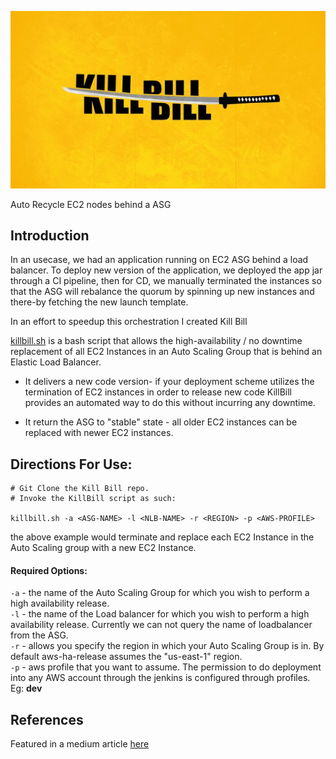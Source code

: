 ![this](killbill.jpg)

Auto Recycle EC2 nodes behind a ASG
## Introduction

In an usecase, we had an application running on EC2 ASG behind a load balancer. To deploy new version of the application, we deployed the app jar through a CI pipeline, then for CD, we manually terminated the instances so that the ASG will rebalance the quorum by spinning up new instances and there-by fetching the new launch template.

In an effort to speedup this orchestration I created Kill Bill


[killbill.sh](./killbill.sh) is a bash script that allows the high-availability / no downtime replacement of all EC2 Instances in an Auto Scaling Group that is behind an Elastic Load Balancer. 
- It delivers a new code version- if your deployment scheme utilizes the termination of EC2 instances in order to release new code KillBill provides an automated way to do this without incurring any downtime.

- It return the ASG to "stable" state - all older EC2 instances can be replaced with newer EC2 instances.


## Directions For Use:
```
# Git Clone the Kill Bill repo.
# Invoke the KillBill script as such: 

killbill.sh -a <ASG-NAME> -l <NLB-NAME> -r <REGION> -p <AWS-PROFILE>
```
the above example would terminate and replace each EC2 Instance in the Auto Scaling group with a new EC2 Instance.

#### Required Options:
``` -a ``` - the name of the Auto Scaling Group for which you wish to perform a high availability release.   
```-l``` - the name of the Load balancer for which you wish to perform a high availability release. Currently we can not query the name of loadbalancer from the ASG.  
```-r``` - allows you specify the region in which your Auto Scaling Group is in. By default aws-ha-release assumes the "us-east-1" region.  
```-p``` - aws profile that you want to assume. The permission to do deployment into any AWS account through the jenkins is configured through profiles. Eg: **dev**

## 

## References 
Featured in a medium article [here](https://anupam-ncsu.medium.com/auto-recycle-asg-nodes-behind-a-load-balancer-126c6c1ed051  )
